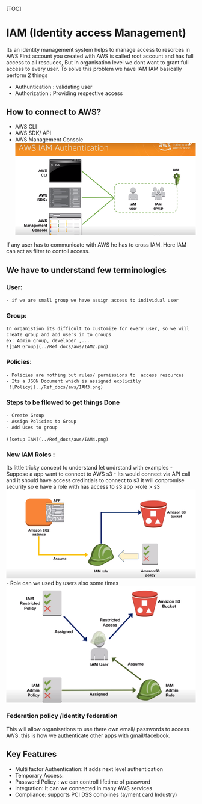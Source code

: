 [TOC]

# IAM (Identity access Management)

Its an identity management system helps to manage access to resorces in AWS
First account you created with AWS is called root account and has full access to all resouces, 
But in organisation level we dont want to grant full access to every user. To solve this problem we have IAM
IAM basically perform 2 things 
 * Authuntication : validating user
 * Authorization : Providing respective access

## How to connect to AWS?
 - AWS CLI
 - AWS SDK/ API
 - AWS Management Console
 ![iam1](../Ref_docs/aws/IAM1.png)

 If any user has to communicate with AWS he has to cross IAM.
 Here IAM can act as filter to contoll access.

## We have to understand few terminologies

### User:
    - if we are small group we have assign access to individual user

### Group:
    In organistion its difficult to customize for every user, so we will create group and add users in to groups
    ex: Admin group, developer ,...
    ![IAM Group](../Ref_docs/aws/IAM2.png)

### Policies:
    - Policies are nothing but rules/ permissions to  access resources
    - Its a JSON Document which is assigned explicitly
     ![Policy](../Ref_docs/aws/IAM3.png)

### Steps to be fllowed to get things Done
    - Create Group
    - Assign Policies to Group
    - Add Uses to group 

    ![setup IAM](../Ref_docs/aws/IAM4.png)

### Now IAM Roles :
 Its little tricky concept to understand let undrstand with examples
    - Suppose a app want to connect to AWS s3 
        - Its would connect via API call and it should have access credintials to connect to s3 it will conpromise security so e have a role with has access to s3 
        app >role > s3
        ![Role_app](../Ref_docs/aws/IAM5.png)
    - Role can we used by users also some times
    ![Role_app](../Ref_docs/aws/IAM6.png)

### Federation policy /Identity federation
 This will allow organisations to use there own email/ passwords to access AWS.
 this is how we authenticate other apps with gmail/facebook.

## Key Features
* Multi factor Authentication: It adds next level authentication
* Temporary Access:
* Password Policy : we can controll lifetime of password
* Integration: It can we connected in many AWS services
* Compliance: supports PCI DSS complines (ayment card Industry)


